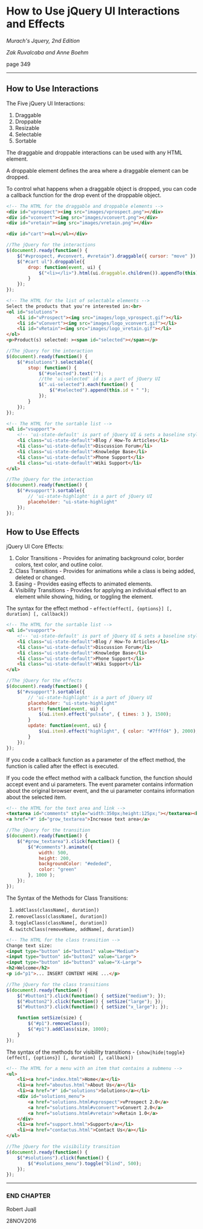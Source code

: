 # How to Use jQuery UI Interactions and Effects

*Murach's Jquery, 2nd Edition*

*Zak Ruvalcaba and Anne Boehm*

page 349

***

## How to Use Interactions

The Five jQuery UI Interactions:

  1. Draggable
  2. Droppable
  3. Resizable
  4. Selectable
  5. Sortable

The draggable and droppable interactions can be used with any HTML element.

A droppable element defines the area where a draggable element can be dropped.

To control what happens when a draggable object is dropped, you can code a callback function for the drop event of the droppable object.

```html
<!-- The HTML for the draggable and droppable elements -->
<div id="vprospect"><img src="images/vprospect.png"></div>
<div id="vconvert"><img src="images/vconvert.png"></div>
<div id="vretain"><img src="images/vretain.png"></div>

<div id="cart"><ul></ul></div>
```

```javascript
//The jQuery for the interactions
$(document).ready(function() {
    $("#vprospect, #vconvert, #vretain").draggable({ cursor: "move" });
    $("#cart ul").droppable({
        drop: function(event, ui) {
            $("<li></li>").html(ui.draggable.children()).appendTo(this);
        }
    });
});
```

```html
<!-- The HTML for the list of selectable elements -->
Select the products that you're interested in:<br>
<ol id="solutions">
    <li id="vProspect"><img src="images/logo_vprospect.gif"></li>
    <li id="vConvert"><img src="images/logo_vconvert.gif"></li>
    <li id="vRetain"><img src="images/logo_vretain.gif"></li>
</ol>
<p>Product(s) selected: ><span id="selected"></span></p>
```

```javascript
//The jQuery for the interaction
$(document).ready(function() {
    $("#solutions").selectable({
        stop: function() {
            $("#selected").text("");
            //the 'ui-selected' id is a part of jQuery UI
            $(".ui-selected").each(function() {
                $("#selected").append(this.id + " ");
            });
        }
    });
});
```

```html
<!-- The HTML for the sortable list -->
<ul id="vsupport">
    <!-- 'ui-state-default' is part of jQuery UI & sets a baseline style for the items -->
    <li class="ui-state-default">Blog / How-To Articles</li>
    <li class="ui-state-default">Discussion Forum</li>
    <li class="ui-state-default">Knowledge Base</li>
    <li class="ui-state-default">Phone Support</li>
    <li class="ui-state-default">Wiki Support</li>
</ul>
```

```javascript
//The jQuery for the interaction
$(document).ready(function() {
    $("#vsupport").sortable({
        // 'ui-state-highlight' is a part of jQuery UI
        placeholder: "ui-state-highlight"
    });
});
```

## How to Use Effects

jQuery UI Core Effects:

  1. Color Transitions - Provides for animating background color, border colors, text color, and outline color.
  2. Class Transitions - Provides for animations while a class is being added, deleted or changed.
  3. Easing - Provides easing effects to animated elements.
  4. Visibility Transitions - Provides for applying an individual effect to an element while showing, hiding, or toggling the element.

The syntax for the effect method - `effect(effect[, {options}] [, duration] [, callback])`

```html
<!-- The HTML for the sortable list -->
<ul id="vsupport">
    <!-- 'ui-state-default' is part of jQuery UI & sets a baseline style for the items -->
    <li class="ui-state-default">Blog / How-To Articles</li>
    <li class="ui-state-default">Discussion Forum</li>
    <li class="ui-state-default">Knowledge Base</li>
    <li class="ui-state-default">Phone Support</li>
    <li class="ui-state-default">Wiki Support</li>
</ul>
```

```javascript
//The jQuery for the effects
$(document).ready(function() {
    $("#vsupport").sortable({
        // 'ui-state-highlight' is a part of jQuery UI
        placeholder: "ui-state-highlight"
        start: function(event, ui) {
            $(ui.item).effect("pulsate", { times: 3 }, 1500);
        }
        update: function(event, ui) {
            $(ui.item).effect("highlight", { color: "#7fffd4" }, 2000);
        }
    });
});
```

If you code a callback function as a parameter of the effect method, the function is called after the effect is executed.

If you code the effect method with a callback function, the function should accept event and ui parameters. The event parameter contains information about the original browser event, and the ui parameter contains information about the selected item.

```html
<!-- the HTML for the text area and link -->
<textarea id="comments" style="width:350px;height:125px;"></textarea><br>
<a href="#" id="grow_textarea">Increase text area</a>
```

```javascript
//The jQuery for the transition
$(document).ready(function() {
    $("#grow_textarea").click(function() {
        $("#comments").animate({
            width: 500,
            height: 200,
            backgroundColor: "#ededed",
            color: "green"
        }, 1000 );
    });
});
```

The Syntax of the Methods for Class Transitions:

  1. `addClass(className[, duration])`
  2. `removeClass(className[, duration])`
  3. `toggleClass(className[, duration])`
  4. `switchClass(removeName, addName[, duration])`

```html
<!-- The HTML for the class transition -->
Change text size:
<input type="button" id="button1" value="Medium">
<input type="button" id="button2" value="Large">
<input type="button" id="button3" value="X-Large">
<h2>Welcome</h2>
<p id="p1">... INSERT CONTENT HERE ...</p>
```

```javascript
//The jQuery for the class transitions
$(document).ready(function() {
    $("#button1").click(function() { setSize("medium"); });
    $("#button2").click(function() { setSize("large"); });
    $("#button3").click(function() { setSize("x_large"); });

    function setSize(size) {
        $("#p1").removeClass();
        $("#p1").addClass(size, 1000);
    }
});
```

The syntax of the methods for visibility transitions - `{show|hide|toggle} (effect[, {options}] [, duration] [, callback])`

```html
<!-- The HTML for a menu with an item that contains a submenu -->
<ul>
    <li><a href="index.html">Home</a></li>
    <li><a href="aboutus.html">About Us</a></li>
    <li><a href="#" id="solutions">Solutions</a></li>
    <div id="solutions_menu">
        <a href="solutions.html#vprospect">vProspect 2.0</a>
        <a href="solutions.html#vconvert">vConvert 2.0</a>
        <a href="solutions.html#vretain">vRetain 1.0</a>
    </div>
    <li><a href="support.html">Support</a></li>
    <li><a href="contactus.html">Contact Us</a></li>
</ul>
```

```javascript
//The jQuery for the visibility transition
$(document).ready(function() {
    $("#solutions").click(function() {
        $("#solutions_menu").toggle("blind", 500);
    });
});
```

***

### END CHAPTER

Robert Juall

28NOV2016